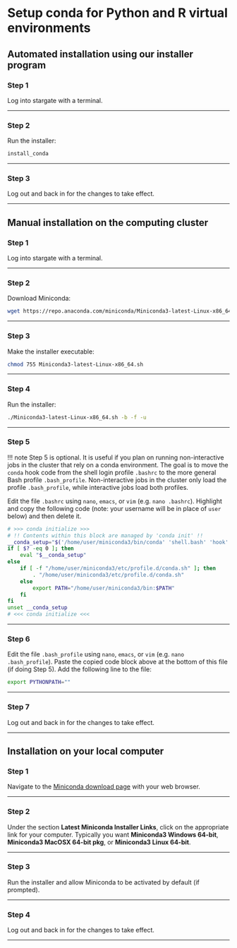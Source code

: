 # Setup conda for Python and R virtual environments

## Automated installation using our installer program

### Step 1
Log into stargate with a terminal.
* * *

### Step 2
Run the installer:

```bash
install_conda
```
* * *

### Step 3
Log out and back in for the changes to take effect.
* * *

## Manual installation on the computing cluster

### Step 1
Log into stargate with a terminal.
* * *

### Step 2
Download Miniconda:

```bash
wget https://repo.anaconda.com/miniconda/Miniconda3-latest-Linux-x86_64.sh
```
* * *

### Step 3
Make the installer executable:

```bash
chmod 755 Miniconda3-latest-Linux-x86_64.sh
```
* * *

### Step 4
Run the installer:

```bash
./Miniconda3-latest-Linux-x86_64.sh -b -f -u
```
* * *

### Step 5
!!! note
    Step 5 is optional. It is useful if you plan on running non-interactive
    jobs in the cluster that rely on a conda environment. The goal is to move
    the `conda` hook code from the shell login profile `.bashrc` to the more
    general Bash profile `.bash_profile`. Non-interactive jobs in the cluster
    only load the profile `.bash_profile`, while interactive jobs load both
    profiles.

Edit the file `.bashrc` using `nano`, `emacs`, or `vim` (e.g. `nano .bashrc`).
Highlight and copy the following code (note: your username will be in place of
`user` below) and then delete it.

```bash
# >>> conda initialize >>>
# !! Contents within this block are managed by 'conda init' !!
__conda_setup="$('/home/user/miniconda3/bin/conda' 'shell.bash' 'hook' 2> /dev/null)"
if [ $? -eq 0 ]; then
    eval "$__conda_setup"
else
    if [ -f "/home/user/miniconda3/etc/profile.d/conda.sh" ]; then
        . "/home/user/miniconda3/etc/profile.d/conda.sh"
    else
        export PATH="/home/user/miniconda3/bin:$PATH"
    fi
fi
unset __conda_setup
# <<< conda initialize <<<
```
* * *

### Step 6
Edit the file `.bash_profile` using `nano`, `emacs`, or `vim` (e.g.
`nano .bash_profile`). Paste the copied code block above at the bottom of this
file (if doing Step 5). Add the following line to the file:

```bash
export PYTHONPATH=""
```
* * *

### Step 7
Log out and back in for the changes to take effect.
* * *

## Installation on your local computer

### Step 1
Navigate to the
[Miniconda download page](https://docs.conda.io/en/latest/miniconda.html) with
your web browser.
* * *

### Step 2
Under the section **Latest Miniconda Installer Links**, click on the
appropriate link for your computer. Typically you want
**Miniconda3 Windows 64-bit**, **Miniconda3 MacOSX 64-bit pkg**,
or **Miniconda3 Linux 64-bit**.
* * *

### Step 3
Run the installer and allow Miniconda to be activated by default (if prompted).
* * *

### Step 4
Log out and back in for the changes to take effect.
* * *
